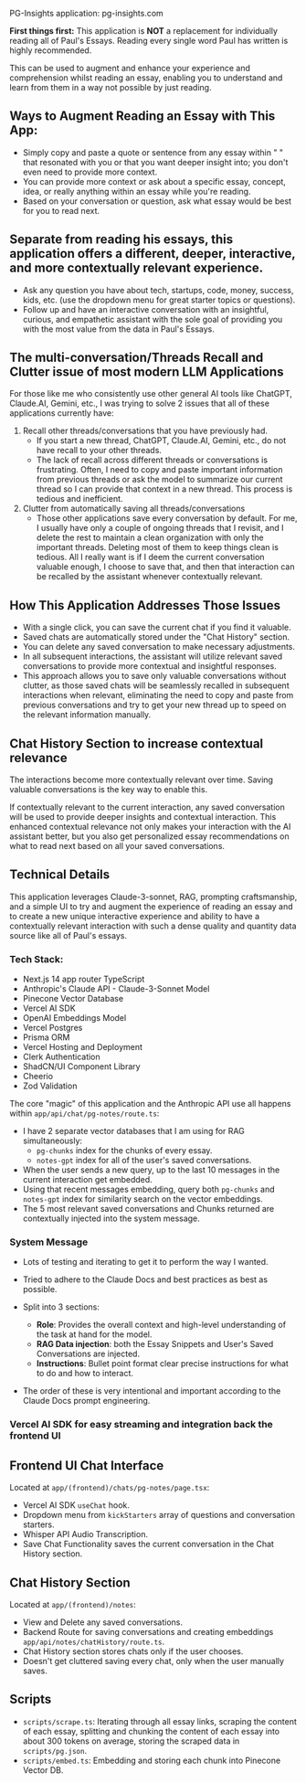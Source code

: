 PG-Insights application: pg-insights.com

**First things first:**
This application is **NOT** a replacement for individually reading all of Paul's Essays. Reading every single word Paul has written is highly recommended.

This can be used to augment and enhance your experience and comprehension whilst reading an essay, enabling you to understand and learn from them in a way not possible by just reading.

## Ways to Augment Reading an Essay with This App:
- Simply copy and paste a quote or sentence from any essay within " " that resonated with you or that you want deeper insight into; you don't even need to provide more context.
- You can provide more context or ask about a specific essay, concept, idea, or really anything within an essay while you're reading.
- Based on your conversation or question, ask what essay would be best for you to read next.

## Separate from reading his essays, this application offers a different, deeper, interactive, and more contextually relevant experience. 
- Ask any question you have about tech, startups, code, money, success, kids, etc. (use the dropdown menu for great starter topics or questions).
- Follow up and have an interactive conversation with an insightful, curious, and empathetic assistant with the sole goal of providing you with the most value from the data in Paul's Essays.

## The multi-conversation/Threads Recall and Clutter issue of most modern LLM Applications
For those like me who consistently use other general AI tools like ChatGPT, Claude.AI, Gemini, etc., I was trying to solve 2 issues that all of these applications currently have:

1. Recall other threads/conversations that you have previously had.
   - If you start a new thread, ChatGPT, Claude.AI, Gemini, etc., do not have recall to your other threads.
   - The lack of recall across different threads or conversations is frustrating. Often, I need to copy and paste important information from previous threads or ask the model to summarize our current thread so I can provide that context in a new thread. This process is tedious and inefficient.
2. Clutter from automatically saving all threads/conversations
   - Those other applications save every conversation by default. For me, I usually have only a couple of ongoing threads that I revisit, and I delete the rest to maintain a clean organization with only the important threads. Deleting most of them to keep things clean is tedious. All I really want is if I deem the current conversation valuable enough, I choose to save that, and then that interaction can be recalled by the assistant whenever contextually relevant.

## How This Application Addresses Those Issues
- With a single click, you can save the current chat if you find it valuable.
- Saved chats are automatically stored under the "Chat History" section.
- You can delete any saved conversation to make necessary adjustments.
- In all subsequent interactions, the assistant will utilize relevant saved conversations to provide more contextual and insightful responses.
- This approach allows you to save only valuable conversations without clutter, as those saved chats will be seamlessly recalled in subsequent interactions when relevant, eliminating the need to copy and paste from previous conversations and try to get your new thread up to speed on the relevant information manually.

## Chat History Section to increase contextual relevance
The interactions become more contextually relevant over time.
Saving valuable conversations is the key way to enable this.

If contextually relevant to the current interaction, any saved conversation will be used to provide deeper insights and contextual interaction.
This enhanced contextual relevance not only makes your interaction with the AI assistant better, but you also get personalized essay recommendations on what to read next based on all your saved conversations.

## Technical Details

This application leverages Claude-3-sonnet, RAG, prompting craftsmanship, and a simple UI to try and augment the experience of reading an essay and to create a new unique interactive experience and ability to have a contextually relevant interaction with such a dense quality and quantity data source like all of Paul's essays.

### Tech Stack:
- Next.js 14 app router TypeScript
- Anthropic's Claude API - Claude-3-Sonnet Model
- Pinecone Vector Database
- Vercel AI SDK
- OpenAI Embeddings Model
- Vercel Postgres
- Prisma ORM
- Vercel Hosting and Deployment
- Clerk Authentication
- ShadCN/UI Component Library
- Cheerio
- Zod Validation

The core "magic" of this application and the Anthropic API use all happens within `app/api/chat/pg-notes/route.ts`:
- I have 2 separate vector databases that I am using for RAG simultaneously:
  - `pg-chunks` index for the chunks of every essay.
  - `notes-gpt` index for all of the user's saved conversations.
- When the user sends a new query, up to the last 10 messages in the current interaction get embedded.
- Using that recent messages embedding, query both `pg-chunks` and `notes-gpt` index for similarity search on the vector embeddings.
- The 5 most relevant saved conversations and Chunks returned are contextually injected into the system message.

### System Message
- Lots of testing and iterating to get it to perform the way I wanted.
- Tried to adhere to the Claude Docs and best practices as best as possible.
- Split into 3 sections:
  - **Role**: Provides the overall context and high-level understanding of the task at hand for the model.
  - **RAG Data injection**: both the Essay Snippets and User's Saved Conversations are injected.
  - **Instructions**: Bullet point format clear precise instructions for what to do and how to interact.

- The order of these is very intentional and important according to the Claude Docs prompt engineering.

### Vercel AI SDK for easy streaming and integration back the frontend UI

## Frontend UI Chat Interface
Located at `app/(frontend)/chats/pg-notes/page.tsx`:
- Vercel AI SDK `useChat` hook.
- Dropdown menu from `kickStarters` array of questions and conversation starters.
- Whisper API Audio Transcription.
- Save Chat Functionality saves the current conversation in the Chat History section.

## Chat History Section
Located at `app/(frontend)/notes`:
- View and Delete any saved conversations.
- Backend Route for saving conversations and creating embeddings `app/api/notes/chatHistory/route.ts`.
- Chat History section stores chats only if the user chooses.
- Doesn't get cluttered saving every chat, only when the user manually saves.

## Scripts
- `scripts/scrape.ts`: Iterating through all essay links, scraping the content of each essay, splitting and chunking the content of each essay into about 300 tokens on average, storing the scraped data in `scripts/pg.json`.
- `scripts/embed.ts`: Embedding and storing each chunk into Pinecone Vector DB.